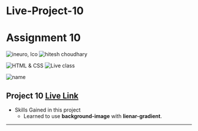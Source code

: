 # Live-Project-10

# Assignment 10

![ineuro, lco](https://img.shields.io/badge/iNeuron-LCO-green)
![hitesh choudhary](https://img.shields.io/badge/Hitesh--Choudhary-Full--stack--JS--bootcamp-red)

![HTML & CSS](https://img.shields.io/badge/HTML-CSS-orange)
![Live class](https://img.shields.io/badge/LIVE--CLASS-PROJECT--10-lightgrey)

![name](https://img.shields.io/badge/Sana-Quazi-lightgrey)

## Project 10 [Live Link]()

-   Skills Gained in this project
    -   Learned to use **background-image** with **lienar-gradient**.

---
